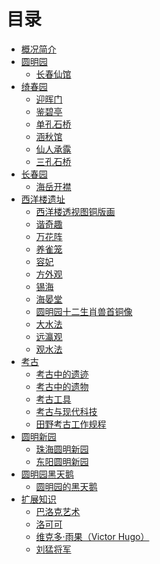 # 目录

- [概况简介](./README.md)
- [圆明园](./Old-Summer-Palace/README.md)
    - [长春仙馆](./Old-Summer-Palace/chang-chun-xian-guan.md)
- [绮春园](./qi-chun-yuan/README.md)
    - [迎晖门]()
    - [鉴碧亭]()
    - [单孔石桥](./qi-chun-yuan/Remnants-of-a-Stone-Bridge.md)
    - [涵秋馆]()
    - [仙人承露](./qi-chun-yuan/xian-ren-cheng-lu.md)
    - [三孔石桥]()
- [长春园](./chang-chun-yuan/README.md)
    - [海岳开襟](./chang-chun-yuan/hai-yue-kai-jin.md)
- [西洋楼遗址](./xi-yang-lou/README.md)
    - [西洋楼透视图铜版画](./xi-yang-lou/copperplate.md)
    - [谐奇趣](./xi-yang-lou/xie-qi-qu.md)
    - [万花阵](./xi-yang-lou/yellow-array.md)
    - [养雀笼](./xi-yang-lou/yang-que-long.md)
    - [容妃](./xi-yang-lou/rong-fei.md)
    - [方外观](./xi-yang-lou/fang-wai-guan.md)
    - [锡海](./xi-yang-lou/xi-hai.md)
    - [海晏堂](./xi-yang-lou/The-Hall-of-National-Peace.md)
    - [圆明园十二生肖兽首铜像](./xi-yang-lou/Bronze-statue.md)
    - [大水法](./xi-yang-lou/Dashuifa-Site.md)
    - [远瀛观](./xi-yang-lou/yuan-ying-guan.md)
    - [观水法](./xi-yang-lou/guan-shui-fa.md)
- [考古]()
    - [考古中的遗迹]()
    - [考古中的遗物]()
    - [考古工具]()
    - [考古与现代科技]()
    - [田野考古工作规程]()
- [圆明新园]()
    - [珠海圆明新园](./New-Yuanming-Palace/New-Yuanming-Palace-1.md)
    - [东阳圆明新园](./New-Yuanming-Palace/New-Yuanming-Palace-2.md)
- [圆明园黑天鹅](./black-swan/README.md)
    - [圆明园的黑天鹅](./black-swan/black-swan-1.md)
- [扩展知识]()
    - [巴洛克艺术](./extend/Baroque-Art.md)
    - [洛可可](./extend/rococo.md)
    - [维克多·雨果（Victor Hugo）]()
    - [刘猛将军]()
